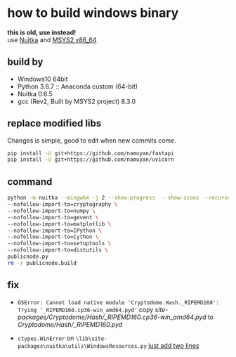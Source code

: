 how to build windows binary
====
**this is old, use []() instead!**  
use [Nuitka](https://nuitka.net/) and [MSYS2 x86_64](https://www.msys2.org/)

build by
----
* Windows10 64bit
* Python 3.6.7 :: Anaconda custom (64-bit)
* Nuitka 0.6.5
* gcc (Rev2, Built by MSYS2 project) 8.3.0

replace modified libs
----
Changes is simple, good to edit when new commits come.
```bash
pip install -U git+https://github.com/namuyan/fastapi
pip install -U git+https://github.com/namuyan/uvicorn
```

command
----
```bash
python -m nuitka --mingw64 -j 2 --show-progress  --show-scons --recurse-all --standalone --windows-icon=favicon.ico \
--nofollow-import-to=cryptography \
--nofollow-import-to=numpy \
--nofollow-import-to=gevent \
--nofollow-import-to=matplotlib \
--nofollow-import-to=IPython \
--nofollow-import-to=Cython \
--nofollow-import-to=setuptools \
--nofollow-import-to=distutils \
publicnode.py
rm -r publicnode.build
```

fix
----
* `OSError: Cannot load native module 'Cryptodome.Hash._RIPEMD160': Trying '_RIPEMD160.cp36-win_amd64.pyd'`
copy *site-packages/Cryptodome/Hash/_RIPEMD160.cp36-win_amd64.pyd* to *Cryptodome/Hash/_RIPEMD160.pyd*

* `ctypes.WinError` on `\lib\site-packages\nuitka\utils\WindowsResources.py`
[just add two lines](https://github.com/Nuitka/Nuitka/issues/468#issuecomment-532633902)
